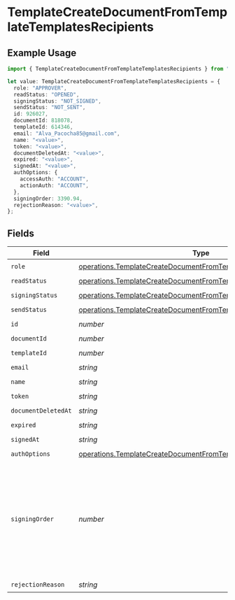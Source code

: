 # TemplateCreateDocumentFromTemplateTemplatesRecipients

## Example Usage

```typescript
import { TemplateCreateDocumentFromTemplateTemplatesRecipients } from "@documenso/sdk-typescript/models/operations";

let value: TemplateCreateDocumentFromTemplateTemplatesRecipients = {
  role: "APPROVER",
  readStatus: "OPENED",
  signingStatus: "NOT_SIGNED",
  sendStatus: "NOT_SENT",
  id: 926027,
  documentId: 818078,
  templateId: 614346,
  email: "Alva_Pacocha85@gmail.com",
  name: "<value>",
  token: "<value>",
  documentDeletedAt: "<value>",
  expired: "<value>",
  signedAt: "<value>",
  authOptions: {
    accessAuth: "ACCOUNT",
    actionAuth: "ACCOUNT",
  },
  signingOrder: 3390.94,
  rejectionReason: "<value>",
};
```

## Fields

| Field                                                                                                                                                  | Type                                                                                                                                                   | Required                                                                                                                                               | Description                                                                                                                                            |
| ------------------------------------------------------------------------------------------------------------------------------------------------------ | ------------------------------------------------------------------------------------------------------------------------------------------------------ | ------------------------------------------------------------------------------------------------------------------------------------------------------ | ------------------------------------------------------------------------------------------------------------------------------------------------------ |
| `role`                                                                                                                                                 | [operations.TemplateCreateDocumentFromTemplateRole](../../models/operations/templatecreatedocumentfromtemplaterole.md)                                 | :heavy_check_mark:                                                                                                                                     | N/A                                                                                                                                                    |
| `readStatus`                                                                                                                                           | [operations.TemplateCreateDocumentFromTemplateReadStatus](../../models/operations/templatecreatedocumentfromtemplatereadstatus.md)                     | :heavy_check_mark:                                                                                                                                     | N/A                                                                                                                                                    |
| `signingStatus`                                                                                                                                        | [operations.TemplateCreateDocumentFromTemplateSigningStatus](../../models/operations/templatecreatedocumentfromtemplatesigningstatus.md)               | :heavy_check_mark:                                                                                                                                     | N/A                                                                                                                                                    |
| `sendStatus`                                                                                                                                           | [operations.TemplateCreateDocumentFromTemplateSendStatus](../../models/operations/templatecreatedocumentfromtemplatesendstatus.md)                     | :heavy_check_mark:                                                                                                                                     | N/A                                                                                                                                                    |
| `id`                                                                                                                                                   | *number*                                                                                                                                               | :heavy_check_mark:                                                                                                                                     | N/A                                                                                                                                                    |
| `documentId`                                                                                                                                           | *number*                                                                                                                                               | :heavy_check_mark:                                                                                                                                     | N/A                                                                                                                                                    |
| `templateId`                                                                                                                                           | *number*                                                                                                                                               | :heavy_check_mark:                                                                                                                                     | N/A                                                                                                                                                    |
| `email`                                                                                                                                                | *string*                                                                                                                                               | :heavy_check_mark:                                                                                                                                     | N/A                                                                                                                                                    |
| `name`                                                                                                                                                 | *string*                                                                                                                                               | :heavy_check_mark:                                                                                                                                     | N/A                                                                                                                                                    |
| `token`                                                                                                                                                | *string*                                                                                                                                               | :heavy_check_mark:                                                                                                                                     | N/A                                                                                                                                                    |
| `documentDeletedAt`                                                                                                                                    | *string*                                                                                                                                               | :heavy_check_mark:                                                                                                                                     | N/A                                                                                                                                                    |
| `expired`                                                                                                                                              | *string*                                                                                                                                               | :heavy_check_mark:                                                                                                                                     | N/A                                                                                                                                                    |
| `signedAt`                                                                                                                                             | *string*                                                                                                                                               | :heavy_check_mark:                                                                                                                                     | N/A                                                                                                                                                    |
| `authOptions`                                                                                                                                          | [operations.TemplateCreateDocumentFromTemplateTemplatesAuthOptions](../../models/operations/templatecreatedocumentfromtemplatetemplatesauthoptions.md) | :heavy_check_mark:                                                                                                                                     | N/A                                                                                                                                                    |
| `signingOrder`                                                                                                                                         | *number*                                                                                                                                               | :heavy_check_mark:                                                                                                                                     | The order in which the recipient should sign the document. Only works if the document is set to sequential signing.                                    |
| `rejectionReason`                                                                                                                                      | *string*                                                                                                                                               | :heavy_check_mark:                                                                                                                                     | N/A                                                                                                                                                    |